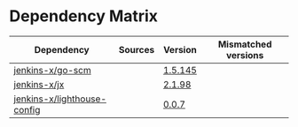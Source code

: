 # Dependency Matrix

Dependency | Sources | Version | Mismatched versions
---------- | ------- | ------- | -------------------
[jenkins-x/go-scm](https://github.com/jenkins-x/go-scm) |  | [1.5.145]() | 
[jenkins-x/jx](https://github.com/jenkins-x/jx) |  | [2.1.98](https://github.com/jenkins-x/jx/releases/tag/v2.1.98) | 
[jenkins-x/lighthouse-config](https://github.com/jenkins-x/lighthouse-config) |  | [0.0.7]() | 
